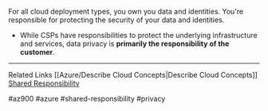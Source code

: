 For all cloud deployment types, you own you data and identities. You're responsible for protecting the security of your data and identities.

* While CSPs have responsibilities to protect the underlying infrastructure and services, data privacy is **primarily the responsibility of the customer**.

---

Related Links
[[Azure/Describe Cloud Concepts|Describe Cloud Concepts]]
[Shared Responsibility](https://learn.microsoft.com/en-us/azure/security/fundamentals/shared-responsibility)

#az900 #azure #shared-responsibility #privacy 